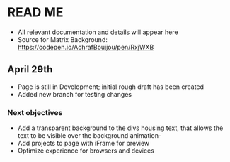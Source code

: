 # READ ME
- All relevant documentation and details will appear here
- Source for Matrix Background: https://codepen.io/AchrafBoujjou/pen/RxjWXB 

## April 29th
- Page is still in Development; initial rough draft has been created
- Added new branch for testing changes
### Next objectives
- Add a transparent background to the divs housing text, that allows the text to be visible over the background animation- 
- Add projects to page with iFrame for preview
- Optimize experience for browsers and devices
